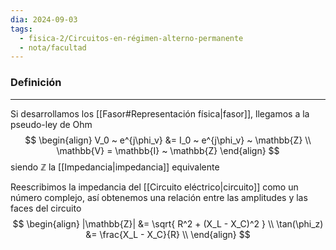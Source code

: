 ```yaml
---
dia: 2024-09-03
tags:
  - fisica-2/Circuitos-en-régimen-alterno-permanente
  - nota/facultad
---
```

### Definición
---
Si desarrollamos los [[Fasor#Representación física|fasor]], llegamos a la pseudo-ley de Ohm $$ \begin{align} 
    V_0 ~ e^{j\phi_v} &= I_0 ~ e^{j\phi_v} ~ \mathbb{Z} \\
    \mathbb{V} = \mathbb{I} ~ \mathbb{Z}
\end{align} $$ siendo $\mathbb{Z}$ la [[Impedancia|impedancia]] equivalente

Reescribimos la impedancia del [[Circuito eléctrico|circuito]] como un número complejo, así obtenemos una relación entre las amplitudes y las faces del circuito $$ \begin{align} 
    |\mathbb{Z}| &= \sqrt{ R^2 + (X_L - X_C)^2 } \\
    \tan(\phi_z) &= \frac{X_L - X_C}{R} \\
\end{align} $$
